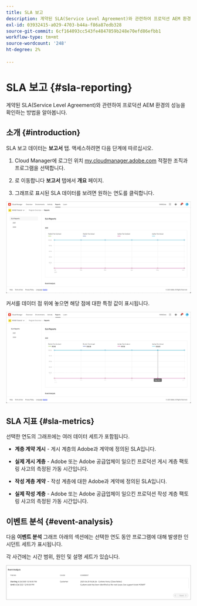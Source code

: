 ```yaml
---
title: SLA 보고
description: 계약된 SLA(Service Level Agreement)와 관련하여 프로덕션 AEM 환경의 성능을 확인하는 방법을 알아봅니다.
exl-id: 03932415-a029-4703-b44a-f86a87edb328
source-git-commit: 6cf164093cc543fe4847859b248e70efd86efbb1
workflow-type: tm+mt
source-wordcount: '248'
ht-degree: 2%

---
```



# SLA 보고 {#sla-reporting}

계약된 SLA(Service Level Agreement)와 관련하여 프로덕션 AEM 환경의 성능을 확인하는 방법을 알아봅니다.

## 소개 {#introduction}

SLA 보고 데이터는 **보고서** 탭. 액세스하려면 다음 단계에 따르십시오.

1. Cloud Manager에 로그인 위치 [my.cloudmanager.adobe.com](https://my.cloudmanager.adobe.com/) 적절한 조직과 프로그램을 선택합니다.

1. 로 이동합니다 **보고서** 탭에서 **개요** 페이지.

1. 그래프로 표시된 SLA 데이터를 보려면 원하는 연도를 클릭합니다.

![SLA 그래프 예](assets/sla-reporting-1.png)

커서를 데이터 점 위에 놓으면 해당 점에 대한 특정 값이 표시됩니다.

![자세한 데이터 표시](assets/sla-reporting-b.png)

## SLA 지표 {#sla-metrics}

선택한 연도의 그래프에는 여러 데이터 세트가 포함됩니다.

* **계층 계약 게시** - 게시 계층의 Adobe과 계약에 정의된 SLA입니다.

* **실제 게시 계층** - Adobe 또는 Adobe 공급업체이 일으킨 프로덕션 게시 계층 팩토링 사고의 측정된 가동 시간입니다.

* **작성 계층 계약** - 작성 계층에 대한 Adobe과 계약에 정의된 SLA입니다.

* **실제 작성 계층** - Adobe 또는 Adobe 공급업체이 일으킨 프로덕션 작성 계층 팩토링 사고의 측정된 가동 시간입니다.

## 이벤트 분석 {#event-analysis}

다음 **이벤트 분석** 그래프 아래의 섹션에는 선택한 연도 동안 프로그램에 대해 발생한 인시던트 세트가 표시됩니다.

각 사건에는 시간 범위, 원인 및 설명 세트가 있습니다.

![이벤트 분석 예](assets/sla-reporting-c.png)
